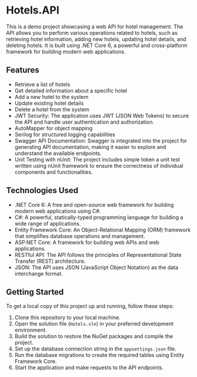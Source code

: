 # Hotels.API

This is a demo project showcasing a web API for hotel management. The API allows you to perform various operations related to hotels, such as retrieving hotel information, adding new hotels, updating hotel details, and deleting hotels. It is built using .NET Core 6, a powerful and cross-platform framework for building modern web applications.

## Features

- Retrieve a list of hotels
- Get detailed information about a specific hotel
- Add a new hotel to the system
- Update existing hotel details
- Delete a hotel from the system
- JWT Security: The application uses JWT (JSON Web Tokens) to secure the API and handle user authentication and authorization.
- AutoMapper for object mapping
- Serilog for structured logging capabilities
- Swagger API Documentation: Swagger is integrated into the project for generating API documentation, making it easier to explore and understand the available endpoints.
- Unit Testing with nUnit: The project includes simple token a unit test written using nUnit framework to ensure the correctness of individual components and functionalities.

## Technologies Used

- .NET Core 6: A free and open-source web framework for building modern web applications using C#.
- C#: A powerful, statically-typed programming language for building a wide range of applications.
- Entity Framework Core: An Object-Relational Mapping (ORM) framework that simplifies database operations and management.
- ASP.NET Core: A framework for building web APIs and web applications.
- RESTful API: The API follows the principles of Representational State Transfer (REST) architecture.
- JSON: The API uses JSON (JavaScript Object Notation) as the data interchange format.

## Getting Started

To get a local copy of this project up and running, follow these steps:

1. Clone this repository to your local machine.
2. Open the solution file (`Hotels.sln`) in your preferred development environment.
3. Build the solution to restore the NuGet packages and compile the project.
4. Set up the database connection string in the `appsettings.json` file.
5. Run the database migrations to create the required tables using Entity Framework Core.
6. Start the application and make requests to the API endpoints.
